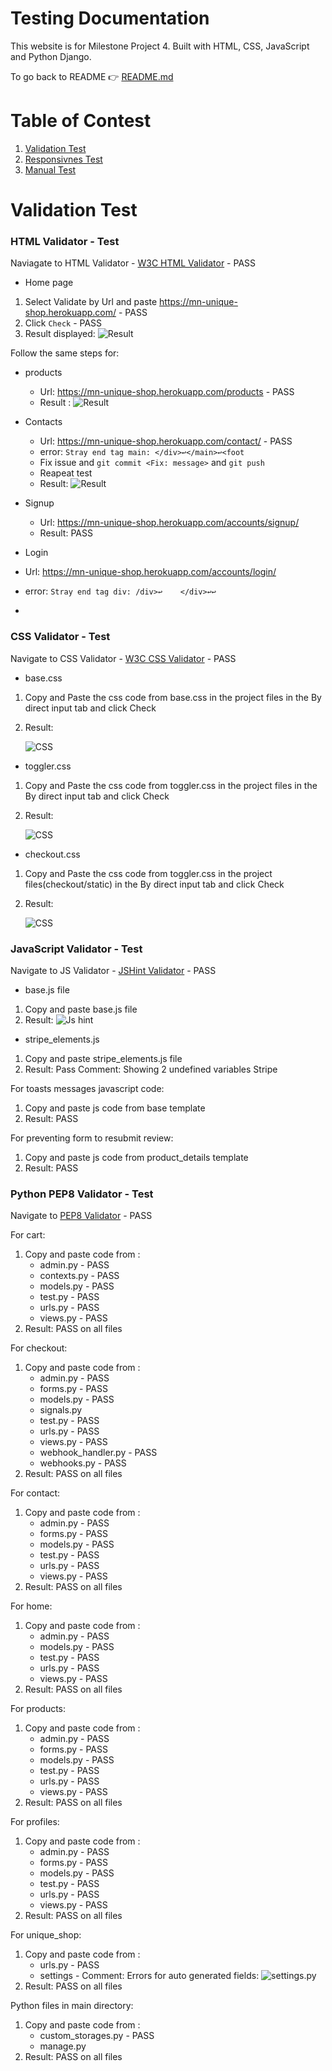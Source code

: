 # Testing Documentation

This website is for Milestone Project 4.
Built with HTML, CSS, JavaScript and Python Django.

To go back to README :point_right: [README.md](README.md)

# Table of Contest

1. [Validation Test](#validation-test)
2. [Responsivnes Test](#responsivnes-test)
3. [Manual Test](#manual-test)


# Validation Test

### HTML Validator - Test

Naviagate to HTML Validator - [W3C HTML Validator](https://validator.w3.org/) - PASS

* Home page
 1. Select Validate by Url and paste https://mn-unique-shop.herokuapp.com/ - PASS
 2. Click `Check`  - PASS
 3. Result displayed: ![Result](docs/validation/home_html_validation.PNG)

Follow the same steps for: 
* products
    * Url: https://mn-unique-shop.herokuapp.com/products - PASS
    * Result : ![Result](docs/validation/products_html_validation.PNG)

* Contacts
    * Url: https://mn-unique-shop.herokuapp.com/contact/ - PASS
    * error:
    `Stray end tag main: </div>↩</main>↩<foot`
    * Fix issue and `git commit <Fix: message>` and `git push`
    * Reapeat test
    * Result: ![Result](docs/validation/contact_html_validation.PNG)

* Signup
  * Url: https://mn-unique-shop.herokuapp.com/accounts/signup/
  * Result: PASS

* Login
 * Url: https://mn-unique-shop.herokuapp.com/accounts/login/
 * error: 
    `Stray end tag div: /div>↩    </div>↩↩ `
 *   



### CSS Validator - Test

Navigate to CSS Validator - [W3C CSS Validator](https://jigsaw.w3.org/css-validator/) - PASS

* base.css
 1. Copy and Paste the css code from base.css in the project files in the By direct input tab and click Check
2. Result:

    ![CSS](docs/validation/css.gif)

* toggler.css
 1. Copy and Paste the css code from toggler.css in the project files in the By direct input tab and click Check
 2. Result:

    ![CSS](docs/validation/css.gif)

* checkout.css
 1. Copy and Paste the css code from toggler.css in the project files(checkout/static) in the By direct input tab and click Check
 2. Result:

    ![CSS](docs/validation/css.gif)

### JavaScript Validator - Test 

Navigate to JS Validator  - [JSHint Validator](https://jshint.com/) - PASS

* base.js file

 1. Copy and paste base.js file
 2. Result:
 ![Js hint](docs/validation/js_validation.PNG)

* stripe_elements.js

 1. Copy and paste stripe_elements.js file
 2. Result: Pass
 Comment: Showing 2 undefined variables Stripe 

For toasts messages javascript code:

1. Copy and paste js code from base template
2. Result: PASS

For preventing form to resubmit review:

1. Copy and paste js code from product_details template
2. Result: PASS

### Python PEP8 Validator - Test

Navigate to [PEP8 Validator](http://pep8online.com/) - PASS

For cart:
1. Copy and paste code from :
    * admin.py - PASS
    * contexts.py - PASS
    * models.py - PASS
    * test.py - PASS
    * urls.py - PASS
    * views.py - PASS
2. Result: PASS on all files

For checkout:
1. Copy and paste code from :
    * admin.py - PASS
    * forms.py - PASS
    * models.py - PASS
    * signals.py
    * test.py - PASS
    * urls.py - PASS
    * views.py - PASS
    * webhook_handler.py - PASS
    * webhooks.py - PASS    
2. Result: PASS on all files

For contact:
1. Copy and paste code from :
    * admin.py - PASS
    * forms.py - PASS
    * models.py - PASS
    * test.py - PASS
    * urls.py - PASS
    * views.py - PASS
2. Result: PASS on all files

For home:
1. Copy and paste code from :
    * admin.py - PASS
    * models.py - PASS
    * test.py - PASS
    * urls.py - PASS
    * views.py - PASS
2. Result: PASS on all files

For products:
1. Copy and paste code from :
    * admin.py - PASS
    * forms.py - PASS
    * models.py - PASS
    * test.py - PASS
    * urls.py - PASS
    * views.py - PASS
2. Result: PASS on all files

For profiles:
1. Copy and paste code from :
    * admin.py - PASS
    * forms.py - PASS
    * models.py - PASS
    * test.py - PASS
    * urls.py - PASS
    * views.py - PASS
2. Result: PASS on all files

For unique_shop:
1. Copy and paste code from :
    * urls.py - PASS
    * settings - Comment:
    Errors for auto generated fields:
    ![settings.py](docs/validation/settings.PNG)
2. Result: PASS on all files

Python files in main directory:

1. Copy and paste code from :
    * custom_storages.py - PASS
    * manage.py
2. Result: PASS on all files
